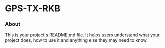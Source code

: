 GPS-TX-RKB
==========

### About

This is your project's README.md file. It helps users understand what your
project does, how to use it and anything else they may need to know.